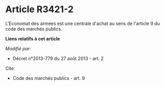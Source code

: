 # Article R3421-2

L'Economat des armées est une centrale d'achat au sens de l'article 9 du code des marchés publics.

**Liens relatifs à cet article**

_Modifié par_:

  - Décret n°2013-779 du 27 août 2013 - art. 2

_Cite_:

  - Code des marchés publics - art. 9
